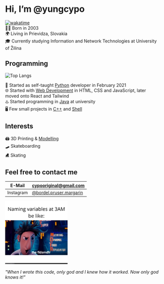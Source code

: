 # Hi, I’m @yungcypo
[![wakatime](https://wakatime.com/badge/user/4c514061-8f41-4da2-97ea-f2b4906774a3.svg)](https://wakatime.com/@4c514061-8f41-4da2-97ea-f2b4906774a3)  
👶🏻 Born in 2003  
🌍 Living in Prievidza, Slovakia  
🎓 Currently studying Information and Network Technologies at University of Žilina  

## Programming
![Top Langs](https://github-readme-stats.vercel.app/api/top-langs?username=yungcypo&layout=compact&theme=github_dark)  

🐍 Started as self-taught [Python](https://github.com/yungcypo?tab=repositories&q=&language=python) developer in February 2021  
🌐 Started with [Web Development](https://github.com/yungcypo/yungcypo.github.io) in HTML, CSS and JavaScript, later moved onto React and Tailwind  
♨️ Started programming in [Java](https://github.com/yungcypo?tab=repositories&q=&language=java) at university  
🖥️ Few small projects in [C++](https://github.com/yungcypo?tab=repositories&q=&language=c%2B%2B) and [Shell](https://github.com/yungcypo?tab=repositories&q=&language=shell)  

## Interests
🖨️ 3D Printing & [Modelling](https://www.printables.com/@cypo)  
🛹 Skateboarding  
⛸️ Skating  

## Feel free to contact me  
| E-Mail | cypooriginal@gmail.com |
|-|-|
| Instagram | [@bordel.pruser.margarin](https://www.instagram.com/bordel.pruser.margarin/) |

<img src="fldsmdfr.webp" style="width: 40%">


*"When I wrote this code, only god and I knew how it worked. Now only god knows it!"*  
 
